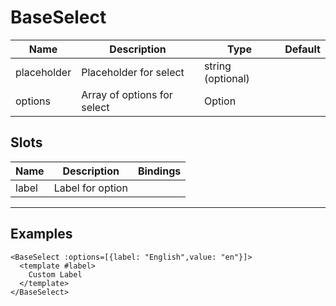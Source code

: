 # BaseSelect

| Name        | Description                 | Type              | Default |
| ----------- | --------------------------- | ----------------- | ------- |
| placeholder | Placeholder for select      | string (optional) |         |
| options     | Array of options for select | Option            |         |

## Slots

| Name  | Description      | Bindings |
| ----- | ---------------- | -------- |
| label | Label for option |          |

---

## Examples

```vue
<BaseSelect :options=[{label: "English",value: "en"}]>
  <template #label>
    Custom Label
  </template>
</BaseSelect>
```
